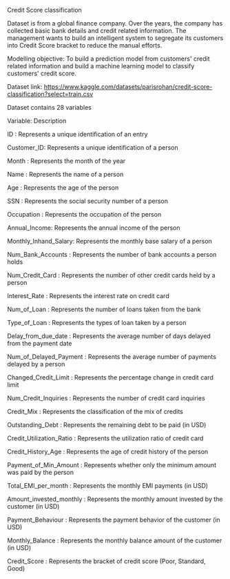 Credit Score classification

Dataset is from a global finance company. Over the years, the company has collected basic bank details and credit related information. The management wants to build an intelligent system to segregate its customers into Credit Score bracket to reduce the manual efforts.

Modelling objective: To build a prediction model from customers' credit related information and build a machine learning model to classify customers' credit score. 

Dataset link: https://www.kaggle.com/datasets/parisrohan/credit-score-classification?select=train.csv

Dataset contains 28 variables

Variable:      Description

ID      :      Represents a unique identification of an entry

Customer_ID:   Represents a unique identification of a person

Month   :      Represents the month of the year

Name    :      Represents the name of a person

Age     :      Represents the age of the person

SSN     :      Represents the social security number of a person

Occupation :    Represents the occupation of the person

Annual_Income:   Represents the annual income of the person

Monthly_Inhand_Salary: Represents the monthly base salary of a person

Num_Bank_Accounts :  Represents the number of bank accounts a person holds

Num_Credit_Card   :  Represents the number of other credit cards held by a person

Interest_Rate     : Represents the interest rate on credit card

Num_of_Loan       :  Represents the number of loans taken from the bank

Type_of_Loan   :     Represents the types of loan taken by a person

Delay_from_due_date : Represents the average number of days delayed from the payment date

Num_of_Delayed_Payment  : Represents the average number of payments delayed by a person

Changed_Credit_Limit    : Represents the percentage change in credit card limit

Num_Credit_Inquiries    : Represents the number of credit card inquiries

Credit_Mix              : Represents the classification of the mix of credits

Outstanding_Debt        : Represents the remaining debt to be paid (in USD)

Credit_Utilization_Ratio   : Represents the utilization ratio of credit card

Credit_History_Age         : Represents the age of credit history of the person

Payment_of_Min_Amount      : Represents whether only the minimum amount was paid by the person

Total_EMI_per_month        : Represents the monthly EMI payments (in USD)

Amount_invested_monthly    : Represents the monthly amount invested by the customer (in USD)

Payment_Behaviour          : Represents the payment behavior of the customer (in USD)

Monthly_Balance            : Represents the monthly balance amount of the customer (in USD)

Credit_Score               : Represents the bracket of credit score (Poor, Standard, Good)











